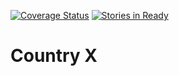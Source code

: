 [![Coverage Status](https://coveralls.io/repos/github/thraxil/countryx/badge.svg?branch=master)](https://coveralls.io/github/thraxil/countryx?branch=master)
[![Stories in Ready](https://badge.waffle.io/thraxil/countryx.png?label=ready&title=Ready)](https://waffle.io/thraxil/countryx)
# Country X
